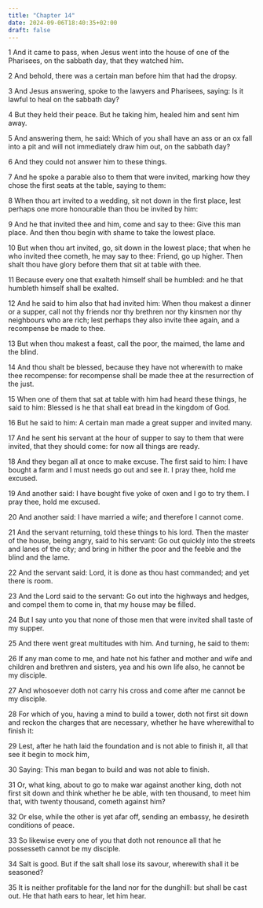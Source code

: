 ```yaml
---
title: "Chapter 14"
date: 2024-09-06T18:40:35+02:00
draft: false
---
```




1 And it came to pass, when Jesus went into the house of one of the Pharisees, on the sabbath day, that they watched him.

2 And behold, there was a certain man before him that had the dropsy.

3 And Jesus answering, spoke to the lawyers and Pharisees, saying: Is it lawful to heal on the sabbath day?

4 But they held their peace. But he taking him, healed him and sent him away.

5 And answering them, he said: Which of you shall have an ass or an ox fall into a pit and will not immediately draw him out, on the sabbath day?

6 And they could not answer him to these things.

7 And he spoke a parable also to them that were invited, marking how they chose the first seats at the table, saying to them:

8 When thou art invited to a wedding, sit not down in the first place, lest perhaps one more honourable than thou be invited by him:

9 And he that invited thee and him, come and say to thee: Give this man place. And then thou begin with shame to take the lowest place.

10 But when thou art invited, go, sit down in the lowest place; that when he who invited thee cometh, he may say to thee: Friend, go up higher. Then shalt thou have glory before them that sit at table with thee.

11 Because every one that exalteth himself shall be humbled: and he that humbleth himself shall be exalted.

12 And he said to him also that had invited him: When thou makest a dinner or a supper, call not thy friends nor thy brethren nor thy kinsmen nor thy neighbours who are rich; lest perhaps they also invite thee again, and a recompense be made to thee.

13 But when thou makest a feast, call the poor, the maimed, the lame and the blind.

14 And thou shalt be blessed, because they have not wherewith to make thee recompense: for recompense shall be made thee at the resurrection of the just.

15 When one of them that sat at table with him had heard these things, he said to him: Blessed is he that shall eat bread in the kingdom of God.

16 But he said to him: A certain man made a great supper and invited many.

17 And he sent his servant at the hour of supper to say to them that were invited, that they should come: for now all things are ready.

18 And they began all at once to make excuse. The first said to him: I have bought a farm and I must needs go out and see it. I pray thee, hold me excused.

19 And another said: I have bought five yoke of oxen and I go to try them. I pray thee, hold me excused.

20 And another said: I have married a wife; and therefore I cannot come.

21 And the servant returning, told these things to his lord. Then the master of the house, being angry, said to his servant: Go out quickly into the streets and lanes of the city; and bring in hither the poor and the feeble and the blind and the lame.

22 And the servant said: Lord, it is done as thou hast commanded; and yet there is room.

23 And the Lord said to the servant: Go out into the highways and hedges, and compel them to come in, that my house may be filled.

24 But I say unto you that none of those men that were invited shall taste of my supper.

25 And there went great multitudes with him. And turning, he said to them:

26 If any man come to me, and hate not his father and mother and wife and children and brethren and sisters, yea and his own life also, he cannot be my disciple.

27 And whosoever doth not carry his cross and come after me cannot be my disciple.

28 For which of you, having a mind to build a tower, doth not first sit down and reckon the charges that are necessary, whether he have wherewithal to finish it:

29 Lest, after he hath laid the foundation and is not able to finish it, all that see it begin to mock him,

30 Saying: This man began to build and was not able to finish.

31 Or, what king, about to go to make war against another king, doth not first sit down and think whether he be able, with ten thousand, to meet him that, with twenty thousand, cometh against him?

32 Or else, while the other is yet afar off, sending an embassy, he desireth conditions of peace.

33 So likewise every one of you that doth not renounce all that he possesseth cannot be my disciple.

34 Salt is good. But if the salt shall lose its savour, wherewith shall it be seasoned?

35 It is neither profitable for the land nor for the dunghill: but shall be cast out. He that hath ears to hear, let him hear.

